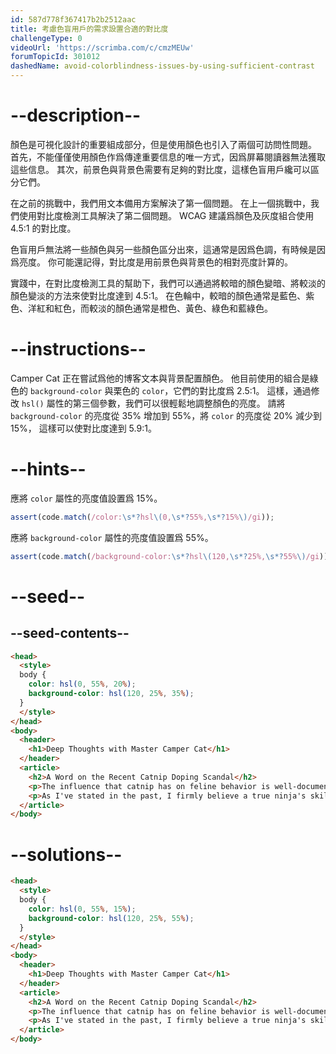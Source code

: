```yaml
---
id: 587d778f367417b2b2512aac
title: 考慮色盲用戶的需求設置合適的對比度
challengeType: 0
videoUrl: 'https://scrimba.com/c/cmzMEUw'
forumTopicId: 301012
dashedName: avoid-colorblindness-issues-by-using-sufficient-contrast
---
```


# --description--

顏色是可視化設計的重要組成部分，但是使用顏色也引入了兩個可訪問性問題。 首先，不能僅僅使用顏色作爲傳達重要信息的唯一方式，因爲屏幕閱讀器無法獲取這些信息。 其次，前景色與背景色需要有足夠的對比度，這樣色盲用戶纔可以區分它們。

在之前的挑戰中，我們用文本備用方案解決了第一個問題。 在上一個挑戰中，我們使用對比度檢測工具解決了第二個問題。 WCAG 建議爲顏色及灰度組合使用 4.5:1 的對比度。

色盲用戶無法將一些顏色與另一些顏色區分出來，這通常是因爲色調，有時候是因爲亮度。 你可能還記得，對比度是用前景色與背景色的相對亮度計算的。

實踐中，在對比度檢測工具的幫助下，我們可以通過將較暗的顏色變暗、將較淡的顏色變淡的方法來使對比度達到 4.5:1。 在色輪中，較暗的顏色通常是藍色、紫色、洋紅和紅色，而較淡的顏色通常是橙色、黃色、綠色和藍綠色。

# --instructions--

Camper Cat 正在嘗試爲他的博客文本與背景配置顏色。 他目前使用的組合是綠色的 `background-color` 與栗色的 `color`，它們的對比度爲 2.5:1。 這樣，通過修改 `hsl()` 屬性的第三個參數，我們可以很輕鬆地調整顏色的亮度。 請將 `background-color` 的亮度從 35% 增加到 55%，將 `color` 的亮度從 20% 減少到 15%， 這樣可以使對比度達到 5.9:1。

# --hints--

應將 `color` 屬性的亮度值設置爲 15%。

```js
assert(code.match(/color:\s*?hsl\(0,\s*?55%,\s*?15%\)/gi));
```

應將 `background-color` 屬性的亮度值設置爲 55%。

```js
assert(code.match(/background-color:\s*?hsl\(120,\s*?25%,\s*?55%\)/gi));
```

# --seed--

## --seed-contents--

```html
<head>
  <style>
  body {
    color: hsl(0, 55%, 20%);
    background-color: hsl(120, 25%, 35%);
  }
  </style>
</head>
<body>
  <header>
    <h1>Deep Thoughts with Master Camper Cat</h1>
  </header>
  <article>
    <h2>A Word on the Recent Catnip Doping Scandal</h2>
    <p>The influence that catnip has on feline behavior is well-documented, and its use as an herbal supplement in competitive ninja circles remains controversial. Once again, the debate to ban the substance is brought to the public's attention after the high-profile win of Kittytron, a long-time proponent and user of the green stuff, at the Claw of Fury tournament.</p>
    <p>As I've stated in the past, I firmly believe a true ninja's skills must come from within, with no external influences. My own catnip use shall continue as purely recreational.</p>
  </article>
</body>
```

# --solutions--

```html
<head>
  <style>
  body {
    color: hsl(0, 55%, 15%);
    background-color: hsl(120, 25%, 55%);
  }
  </style>
</head>
<body>
  <header>
    <h1>Deep Thoughts with Master Camper Cat</h1>
  </header>
  <article>
    <h2>A Word on the Recent Catnip Doping Scandal</h2>
    <p>The influence that catnip has on feline behavior is well-documented, and its use as an herbal supplement in competitive ninja circles remains controversial. Once again, the debate to ban the substance is brought to the public's attention after the high-profile win of Kittytron, a long-time proponent and user of the green stuff, at the Claw of Fury tournament.</p>
    <p>As I've stated in the past, I firmly believe a true ninja's skills must come from within, with no external influences. My own catnip use shall continue as purely recreational.</p>
  </article>
</body>
```
